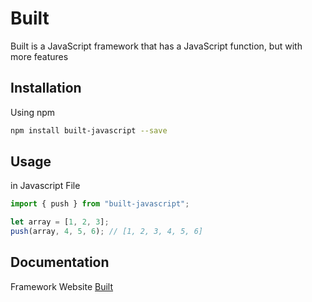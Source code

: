 # Built

Built is a JavaScript framework that has a JavaScript function, but with more features

## Installation

Using npm

```bash
npm install built-javascript --save
```

## Usage

in Javascript File

```javascript
import { push } from "built-javascript";

let array = [1, 2, 3];
push(array, 4, 5, 6); // [1, 2, 3, 4, 5, 6]
```

## Documentation

Framework Website [Built](https://marwanzayed-coder.github.io/built-framework/)
